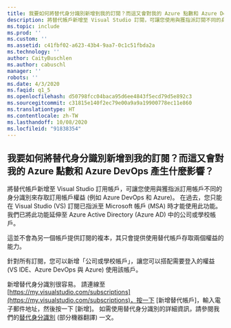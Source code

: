 ```yaml
---
title: 我要如何將替代身分識別新增到我的訂閱？而這又會對我的 Azure 點數和 Azure DevOps 產生什麼影響？
description: 將替代帳戶新增至 Visual Studio 訂閱，可讓您使用與獲指派訂閱不同的身分識別來存取訂閱權益，例如 Azure DevOps 和...
ms.topic: include
ms.prod: ''
ms.custom: ''
ms.assetid: c41fbf02-a623-43b4-9aa7-0c1c51fbda2a
ms.technology: ''
author: CaityBuschlen
ms.author: cabuschl
manager: ''
robots: ''
ms.date: 4/3/2020
ms.faqid: q1_5
ms.openlocfilehash: d50798fcc04baca95d6ee4843f5ecd79d5e892c3
ms.sourcegitcommit: c31815e140f2ec79e00a9a9a19900778ec11e860
ms.translationtype: HT
ms.contentlocale: zh-TW
ms.lasthandoff: 10/08/2020
ms.locfileid: "91838354"
---
```

## <a name="how-do-i-add-alternate-identities-to-my-subscription-and-how-does-this-impact-my-azure-credits-and-azure-devops"></a>我要如何將替代身分識別新增到我的訂閱？而這又會對我的 Azure 點數和 Azure DevOps 產生什麼影響？

將替代帳戶新增至 Visual Studio 訂用帳戶，可讓您使用與獲指派訂用帳戶不同的身分識別來存取訂用帳戶權益 (例如 Azure DevOps 和 Azure)。 在過去，您只能在 Visual Studio (VS) 訂閱已指派至 Microsoft 帳戶 (MSA) 時才能使用此功能。我們已將此功能延伸至 Azure Active Directory (Azure AD) 中的公司或學校帳戶。

這並不會為另一個帳戶提供訂閱的複本，其只會提供使用替代帳戶存取兩個權益的能力。

針對所有訂閱，您可以新增「公司或學校帳戶」，讓您可以搭配需要登入的權益 (VS IDE、Azure DevOps 與 Azure) 使用該帳戶。

新增替代身分識別很容易。 請連線至 [https://my.visualstudio.com/subscriptions](https://my.visualstudio.com/subscriptions)，按一下 [新增替代帳戶]，輸入電子郵件地址，然後按一下 [新增]。 如需使用替代身分識別的詳細資訊，請參閱我們的[替代身分識別](../../../../vs-alternate-identity.md) \(部分機器翻譯\) 一文。